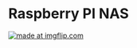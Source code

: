 # Raspberry PI NAS

<a href="https://imgflip.com/i/3lnr30"><img src="https://i.imgflip.com/3lnr30.jpg" title="made at imgflip.com"/></a>
